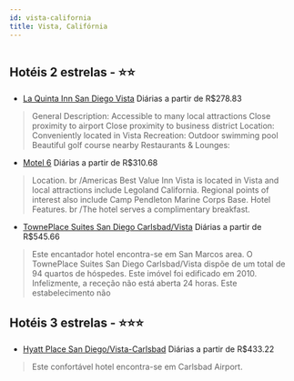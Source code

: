 ```yaml
---
id: vista-california
title: Vista, Califórnia
---
```


<center><img src="https://assets.cosmos-data.com/1/0b87aa987ed9420a3f75b8c2d8049bbb/129473.jpg" alt="" /></center>


## Hotéis 2 estrelas - ⭐️⭐️

-    [La Quinta Inn San Diego Vista](https://www.hurb.com/hoteis/vista/la-quinta-inn-san-diego-vista-JNP-JP097420?cmp=18055) Diárias a partir de R$278.83
   > General Description: Accessible to many local attractions  Close proximity to airport  Close proximity to business district Location: Conveniently located in Vista Recreation: Outdoor swimming pool  Beautiful golf course nearby Restaurants &amp; Lounges: 
-    [Motel 6](https://www.hurb.com/hoteis/vista/motel-6-JNP-JP157541?cmp=18055) Diárias a partir de R$310.68
   > Location.  br /Americas Best Value Inn Vista is located in Vista and local attractions include Legoland California. Regional points of interest also include Camp Pendleton Marine Corps Base. Hotel Features. br /The hotel serves a complimentary breakfast. 
-    [TownePlace Suites San Diego Carlsbad/Vista](https://www.hurb.com/hoteis/vista/towneplace-suites-san-diego-carlsbad-vista-JNP-JP851524?cmp=18055) Diárias a partir de R$545.66
   > Este encantador hotel encontra-se em San Marcos area. O TownePlace Suites San Diego Carlsbad/Vista dispõe de um total de 94 quartos de hóspedes. Este imóvel foi edificado em 2010. Infelizmente, a receção não está aberta 24 horas. Este estabelecimento não 

## Hotéis 3 estrelas - ⭐️⭐️⭐️

-    [Hyatt Place San Diego/Vista-Carlsbad](https://www.hurb.com/hoteis/vista/hyatt-place-san-diego-vista-carlsbad-JNP-JP847951?cmp=18055) Diárias a partir de R$433.22
   > Este confortável hotel encontra-se em Carlsbad Airport. 
